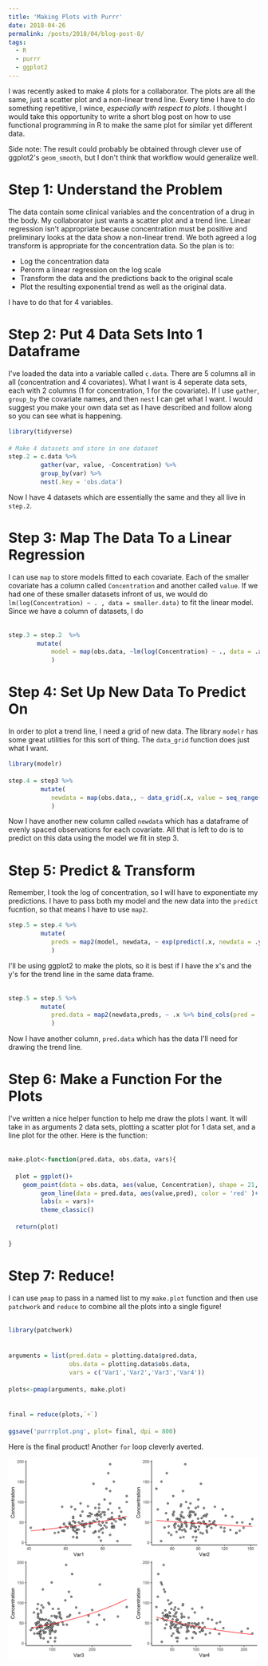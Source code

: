 ```yaml
---
title: 'Making Plots with Purrr'
date: 2018-04-26
permalink: /posts/2018/04/blog-post-8/
tags:
  - R
  - purrr
  - ggplot2
---
```



I was recently asked to make 4 plots for a collaborator. The plots are all the same, just a scatter plot and a non-linear trend line.  Every time I have to do something repetitive, I wince, *especially with respect to plots*.  I thought I would take this opportunity to write a short blog post on how to use functional programming in R to make the same plot for similar yet different data.  

Side note: The result could probably be obtained through clever use of ggplot2's `geom_smooth`, but I don't think that workflow would generalize well.

# Step 1: Understand the Problem

The data contain some clinical variables and the concentration of a drug in the body.  My collaborator just wants a scatter plot and a trend line.  Linear regression isn't appropriate because concentration must be positive and preliminary looks at the data show a non-linear trend.  We both agreed a log transform is appropriate for the concentration data.  So the plan is to:

* Log the concentration data
* Perorm a linear regression on the log scale
* Transform the data and the predictions back to the original scale
* Plot the resulting exponential trend as well as the original data.

I have to do that for 4 variables.  


# Step 2: Put 4 Data Sets Into 1 Dataframe

I've loaded the data into a variable called `c.data`.  There are 5 columns all in all (concentration and 4 covariates).  What I want is 4 seperate data sets, each with 2 columns (1 for concentration, 1 for the covariate).  If I use `gather`, `group_by` the covariate names, and then `nest` I can get what I want.  I would suggest you make your own data set as I have described and follow along so you can see what is happening.

``` r
library(tidyverse)

# Make 4 datasets and store in one dataset
step.2 = c.data %>% 
		 gather(var, value, -Concentration) %>% 
		 group_by(var) %>%
		 nest(.key = 'obs.data')


```


Now I have 4 datasets which are essentially the same and they all live in `step.2`.

# Step 3: Map The Data To a Linear Regression

I can use `map` to store models fitted to each covariate.  Each of the smaller covariate has a column called `Concentration` and another called `value`.  If we had one of these smaller datasets infront of us, we would do `lm(log(Concentration) ~ . , data = smaller.data)` to fit the linear model.  Since we have a column of datasets, I do

``` r

step.3 = step.2  %>% 
		mutate(
			model = map(obs.data, ~lm(log(Concentration) ~ ., data = .x) #Fit models here
			)

```


# Step 4: Set Up New Data To Predict On

In order to plot a trend line, I need a grid of new data.  The library `modelr` has some great utilities for this sort of thing.  The `data_grid` function does just what I want.

``` r
library(modelr)

step.4 = step3 %>%
		 mutate(
		 	newdata = map(obs.data,, ~ data_grid(.x, value = seq_range(value,20)) ) 
		 	)
```

Now I have another new column called `newdata` which has a dataframe of evenly spaced observations for each covariate.  All that is left to do is to predict on this data using the model we fit in step 3.

# Step 5: Predict & Transform

Remember, I took the log of concentration, so I will have to exponentiate my predictions.  I have to pass both my model and the new data into the `predict` fucntion, so that means I have to use `map2`.

``` r
step.5 = step.4 %>%
		 mutate(
		 	preds = map2(model, newdata, ~ exp(predict(.x, newdata = .y)) #Dont forget the exp!
		 	)
```


I'll be using ggplot2 to make the plots, so it is best if I have the x's and the y's for the trend line in the same data frame.

``` r

step.5 = step.5 %>%
		 mutate(
		 	pred.data = map2(newdata,preds, ~ .x %>% bind_cols(pred = .y))
		 	)

```

Now I have another column, `pred.data` which has the data I'll need for drawing the trend line.


# Step 6:  Make a Function For the Plots

I've written a nice helper function to help me draw the plots I want.  It will take in as arguments 2 data sets, plotting a scatter plot for 1 data set, and a line plot for the other.  Here is the function:

``` r

make.plot<-function(pred.data, obs.data, vars){
  
  plot = ggplot()+
    geom_point(data = obs.data, aes(value, Concentration), shape = 21, fill = 'gray')+
         geom_line(data = pred.data, aes(value,pred), color = 'red' )+
         labs(x = vars)+
         theme_classic()
  
  return(plot)
  
}

```

# Step 7:  Reduce!

I can use `pmap` to pass in a named list to my `make.plot` function and then use `patchwork` and `reduce` to combine all the plots into a single figure!

``` r

library(patchwork)


arguments = list(pred.data = plotting.data$pred.data, 
                 obs.data = plotting.data$obs.data,
                 vars = c('Var1','Var2','Var3','Var4'))

plots<-pmap(arguments, make.plot)


final = reduce(plots,`+`)

ggsave('purrrplot.png', plot= final, dpi = 800)


```

Here is the final product! Another `for` loop cleverly averted. 


<div style="text-align:center"><img src ="/images/blog/purrrplot.png" /></div>



